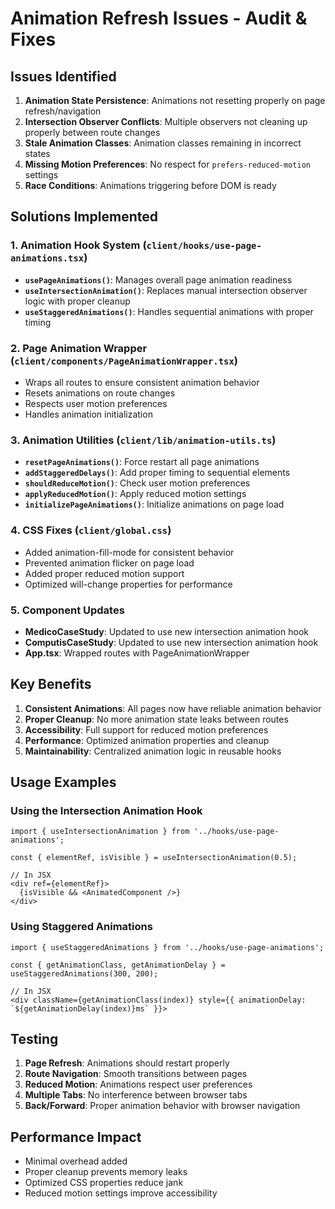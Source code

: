 # Animation Refresh Issues - Audit & Fixes

## Issues Identified

1. **Animation State Persistence**: Animations not resetting properly on page refresh/navigation
2. **Intersection Observer Conflicts**: Multiple observers not cleaning up properly between route changes
3. **Stale Animation Classes**: Animation classes remaining in incorrect states
4. **Missing Motion Preferences**: No respect for `prefers-reduced-motion` settings
5. **Race Conditions**: Animations triggering before DOM is ready

## Solutions Implemented

### 1. Animation Hook System (`client/hooks/use-page-animations.tsx`)

- **`usePageAnimations()`**: Manages overall page animation readiness
- **`useIntersectionAnimation()`**: Replaces manual intersection observer logic with proper cleanup
- **`useStaggeredAnimations()`**: Handles sequential animations with proper timing

### 2. Page Animation Wrapper (`client/components/PageAnimationWrapper.tsx`)

- Wraps all routes to ensure consistent animation behavior
- Resets animations on route changes
- Respects user motion preferences
- Handles animation initialization

### 3. Animation Utilities (`client/lib/animation-utils.ts`)

- **`resetPageAnimations()`**: Force restart all page animations
- **`addStaggeredDelays()`**: Add proper timing to sequential elements
- **`shouldReduceMotion()`**: Check user motion preferences
- **`applyReducedMotion()`**: Apply reduced motion settings
- **`initializePageAnimations()`**: Initialize animations on page load

### 4. CSS Fixes (`client/global.css`)

- Added animation-fill-mode for consistent behavior
- Prevented animation flicker on page load
- Added proper reduced motion support
- Optimized will-change properties for performance

### 5. Component Updates

- **MedicoCaseStudy**: Updated to use new intersection animation hook
- **ComputisCaseStudy**: Updated to use new intersection animation hook
- **App.tsx**: Wrapped routes with PageAnimationWrapper

## Key Benefits

1. **Consistent Animations**: All pages now have reliable animation behavior
2. **Proper Cleanup**: No more animation state leaks between routes
3. **Accessibility**: Full support for reduced motion preferences
4. **Performance**: Optimized animation properties and cleanup
5. **Maintainability**: Centralized animation logic in reusable hooks

## Usage Examples

### Using the Intersection Animation Hook
```tsx
import { useIntersectionAnimation } from '../hooks/use-page-animations';

const { elementRef, isVisible } = useIntersectionAnimation(0.5);

// In JSX
<div ref={elementRef}>
  {isVisible && <AnimatedComponent />}
</div>
```

### Using Staggered Animations
```tsx
import { useStaggeredAnimations } from '../hooks/use-page-animations';

const { getAnimationClass, getAnimationDelay } = useStaggeredAnimations(300, 200);

// In JSX
<div className={getAnimationClass(index)} style={{ animationDelay: `${getAnimationDelay(index)}ms` }}>
```

## Testing

1. **Page Refresh**: Animations should restart properly
2. **Route Navigation**: Smooth transitions between pages
3. **Reduced Motion**: Animations respect user preferences
4. **Multiple Tabs**: No interference between browser tabs
5. **Back/Forward**: Proper animation behavior with browser navigation

## Performance Impact

- Minimal overhead added
- Proper cleanup prevents memory leaks
- Optimized CSS properties reduce jank
- Reduced motion settings improve accessibility
